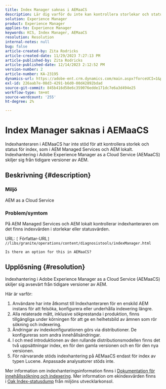 ```yaml
---
title: Index Manager saknas i AEMaaCS
description: Lär dig varför du inte kan kontrollera storlekar och status för index med hjälp av Indexhanteraren i AEMaaCS.
solution: Experience Manager
product: Experience Manager
applies-to: Experience Manager
keywords: KCS, Index Manager, AEMaaCS
resolution: Resolution
internal-notes: null
bug: false
article-created-by: Zita Rodricks
article-created-date: 11/29/2023 7:27:13 PM
article-published-by: Zita Rodricks
article-published-date: 12/14/2023 2:12:52 PM
version-number: 2
article-number: KA-23195
dynamics-url: https://adobe-ent.crm.dynamics.com/main.aspx?forceUCI=1&pagetype=entityrecord&etn=knowledgearticle&id=ada44648-ed8e-ee11-8179-6045bd006793
exl-id: 226aab7e-08d3-4291-b6d0-00d42892bdad
source-git-commit: 845b416d58e6c359076edde171dc7e6a3d494e25
workflow-type: tm+mt
source-wordcount: '255'
ht-degree: 2%

---
```


# Index Manager saknas i AEMaaCS


Indexhanteraren i AEMaaCS har inte stöd för att kontrollera storlek och status för index, som i AEM Managed Services och AEM lokalt. Indexhantering i Adobe Experience Manager as a Cloud Service (AEMaaCS) skiljer sig från tidigare versioner av AEM.

## Beskrivning {#description}


### Miljö

AEM as a Cloud Service

### Problem/symtom

På AEM Managed Services och AEM lokalt kontrollerar indexhanteraren om det finns indexvärden i storlekar eller statusvärden.

URL: `[` Författar-URL`]` `//libs/granite/operations/content/diagnosistools/indexManager.html`

`Is there an option for this in AEMaaCS?`




## Upplösning {#resolution}


Indexhantering i Adobe Experience Manager as a Cloud Service (AEMaaCS) skiljer sig avsevärt från tidigare versioner av AEM.

Här är varför:

1. Användare har inte åtkomst till Indexhanteraren för en enskild AEM instans för att felsöka, konfigurera eller underhålla indexering längre.
2. Alla relaterade mått, inklusive sökprestanda i produktion, finns tillgängliga under körningen för att ge en helhetsbild av ämnen som rör sökning och indexering.
3. Ändringar av indexkonfigurationen görs via distributioner. De konfigureras som andra innehållsändringar.
4. I och med introduktionen av den rullande distributionsmodellen finns det två uppsättningar index, en för den gamla versionen och en för den nya versionen.
5. För närvarande stöds indexhantering på AEMaaCS endast för index av typen Lucene. Anpassade analysatorer stöds inte.


Mer information om indexhanteringsinformation finns i [Dokumentation för innehållssökning och indexering](https://experienceleague.adobe.com/docs/experience-manager-cloud-service/content/operations/indexing.html?lang=en). Mer information om ekindexvärden finns i [Oak Index-statusdump](https://experienceleague.adobe.com/docs/experience-manager-learn/cloud-service/debugging/debugging-aem-as-a-cloud-service/developer-console.html?lang=en#oak-indexes) från miljöns utvecklarkonsol.
